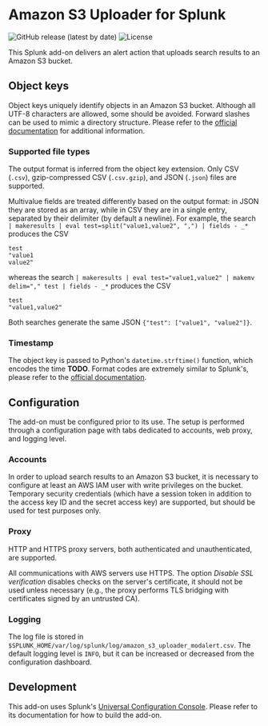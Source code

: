 # Amazon S3 Uploader for Splunk

![GitHub release (latest by date)](https://img.shields.io/github/v/release/aserpi/amazon_s3_uploader)
![License](https://img.shields.io/github/license/aserpi/amazon_s3_uploader)

This Splunk add-on delivers an alert action that uploads search results
to an Amazon S3 bucket.


## Object keys
Object keys uniquely identify objects in an Amazon S3 bucket.
Although all UTF-8 characters are allowed, some should be avoided.
Forward slashes can be used to mimic a directory structure.
Please refer to the [official documentation](https://docs.aws.amazon.com/AmazonS3/latest/userguide/object-keys.html)
for additional information.

### Supported file types
The output format is inferred from the object key extension.
Only CSV (`.csv`), gzip-compressed CSV (`.csv.gzip`), and JSON (`.json`)
files are supported.

Multivalue fields are treated differently based on the output format:
in JSON they are stored as an array, while in CSV they are in a single
entry, separated by their delimiter (by default a newline).
For example, the search `| makeresults | eval test=split("value1,value2", ",") | fields - _*`
produces the CSV
```
test
"value1
value2"
```
whereas the search 
`| makeresults | eval test="value1,value2" | makemv delim="," test | fields - _*`
produces the CSV
```
test
"value1,value2"
``` 

Both searches generate the same JSON `{"test": ["value1", "value2"]}`.

### Timestamp
The object key is passed to Python's `datetime.strftime()` function, which encodes the time **TODO**.
Format codes are extremely similar to Splunk's, please refer to the [official documentation](https://docs.python.org/3.7/library/datetime.html#strftime-strptime-behavior).


## Configuration
The add-on must be configured prior to its use.
The setup is performed through a configuration page with tabs dedicated
to accounts, web proxy, and logging level.

### Accounts
In order to upload search results to an Amazon S3 bucket, it is
necessary to configure at least an AWS IAM user with write privileges on
the bucket.
Temporary security credentials (which have a session token in addition
to the access key ID and the secret access key) are supported, but
should be used for test purposes only.

### Proxy
HTTP and HTTPS proxy servers, both authenticated and unauthenticated,
are supported.

All communications with AWS servers use HTTPS.
The option _Disable SSL verification_ disables checks on the
server's certificate, it should not be used unless necessary (e.g.,
the proxy performs TLS bridging with certificates signed by an
untrusted CA).

### Logging
The log file is stored in `$SPLUNK_HOME/var/log/splunk/log/amazon_s3_uploader_modalert.csv`.
The default logging level is `INFO`, but it can be increased or
decreased from the configuration dashboard.


## Development
This add-on uses Splunk's [Universal Configuration Console](https://github.com/splunk/addonfactory-ucc-generator).
Please refer to its documentation for how to build the add-on.
